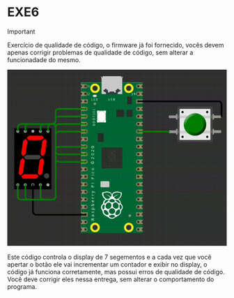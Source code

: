 # EXE6

> [!IMPORTANT]  
>  Exercício de qualidade de código, o firmware já foi fornecido, vocês devem apenas corrigir problemas de qualidade de código, sem alterar a funcionadade do mesmo.

![](imgs/exe1.gif)

Este código controla o display de 7 segementos e a cada vez que você apertar o botão ele vai incrementar um contador e exibir no display, o código já funciona corretamente, mas possui erros de qualidade de código. Você deve corrigir eles nessa entrega, sem alterar o comportamento do programa.
